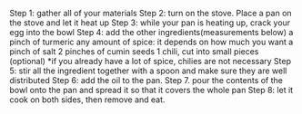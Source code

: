 Step 1: gather all of your materials
Step 2: turn on the stove. Place a pan on the stove and let it heat up
Step 3: while your pan is heating up, crack your egg into the bowl
Step 4: add the other ingredients(measurements below)
        a pinch of turmeric 
        any amount of spice: it depends on how much  you want
        a pinch of salt
        2 pinches of cumin seeds
        1 chili, cut into small pieces (optional) *if you already have a lot of spice, chilies are not necessary
Step 5: stir all the ingredient together with a spoon and make sure they are well distributed
Step 6: add the oil to the pan.
Step 7. pour the contents of the bowl onto the pan and spread it so that it covers the whole pan
Step 8: let it cook on both sides, then remove and eat.